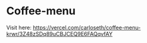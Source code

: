 # Coffee-menu
Visit here:
https://vercel.com/carloseth/coffee-menu-krwr/3Z48zSDq89uCBJCEQ9E6FAQqvfAY
